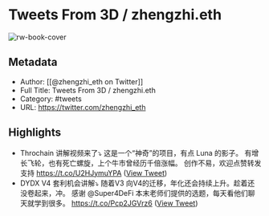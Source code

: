 # Tweets From 3D / zhengzhi.eth

![rw-book-cover](https://pbs.twimg.com/profile_images/1587722354670862336/gT0XdV3u.jpg)

## Metadata
- Author: [[@zhengzhi_eth on Twitter]]
- Full Title: Tweets From 3D / zhengzhi.eth
- Category: #tweets
- URL: https://twitter.com/zhengzhi_eth

## Highlights
- Throchain 讲解视频来了⤵️
  这是一个“神奇”的项目，有点 Luna 的影子。
  有增长飞轮，也有死亡螺旋，上个牛市曾经历千倍涨幅。
  创作不易，欢迎点赞转发支持
  https://t.co/U2HJymuYPA ([View Tweet](https://twitter.com/zhengzhi_eth/status/1729834885546758337))
- DYDX V4 套利机会讲解⤵️
  随着V3 向V4的迁移，年化还会持续上升。趁着还没卷起来，冲。
  感谢 @Super4DeFi 本末老师们提供的选题，每天看他们聊天就学到很多。
  https://t.co/Pcp2JGVrz6 ([View Tweet](https://twitter.com/zhengzhi_eth/status/1732049468261114111))
